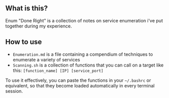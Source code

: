 ## What is this?
Enum "Done Right" is a collection of notes on service enumeration i've put together during my experience.

## How to use
- ```Enumeration.md``` is a file containing a compendium of techniques to enumerate a variety of services
- ```Scanning.sh``` is a collection of functions that you can call on a target like this: ```[function_name] [IP] [service_port]``` 

To use it effectively, you can paste the functions in your ```~/.bashrc``` or equivalent, so that they become loaded automatically in every terminal session.
